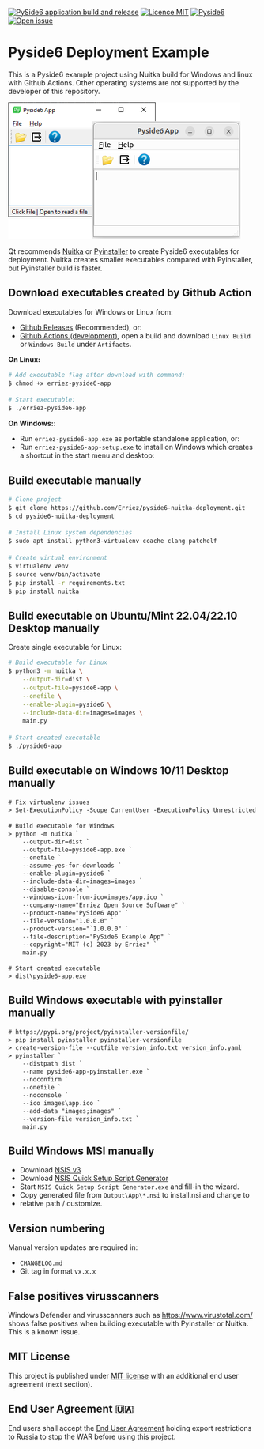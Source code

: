 [![PySide6 application build and release](https://github.com/Erriez/pyside6-nuitka-deployment/actions/workflows/build-release.yml/badge.svg)](https://github.com/Erriez/pyside6-nuitka-deployment/actions/workflows/build-release.yml)
[![Licence MIT](https://img.shields.io/badge/license-MIT-green)](https://github.com/Erriez/pyside6-nuitka-deployment/blob/master/LICENSE)
[![Pyside6](https://img.shields.io/badge/pyside6-v6.5.0-informational)](https://github.com/Erriez/pyside6-nuitka-deployment)
[![Open issue](https://shields.io/github/issues-raw/Erriez/pyside6-nuitka-deployment)](https://github.com/Erriez/pyside6-nuitka-deployment/issues)

# Pyside6 Deployment Example

This is a Pyside6 example project using Nuitka build for Windows and linux with
Github Actions. Other operating systems are not supported by the developer of
this repository.

![Pyside6 app screenshot](screenshots/app-screenshot.png)

Qt recommends [Nuitka](https://doc.qt.io/qtforpython-6/deployment/deployment-nuitka.html) or
[Pyinstaller](https://pyinstaller.org/en/stable/) to create Pyside6 executables for deployment. Nuitka creates smaller
executables compared with Pyinstaller, but Pyinstaller build is faster.

## Download executables created by Github Action

Download executables for Windows or Linux from:

* [Github Releases](https://github.com/Erriez/pyside6-nuitka-deployment/releases) (Recommended), or:
* [Github Actions (development)](https://github.com/Erriez/pyside6-nuitka-test/actions), open
a build and download `Linux Build` or `Windows Build` under `Artifacts`.

**On Linux:**
```bash
# Add executable flag after download with command:
$ chmod +x erriez-pyside6-app
 
# Start executable:
$ ./erriez-pyside6-app
```

**On Windows:**:
* Run `erriez-pyside6-app.exe` as portable standalone application, or:
* Run `erriez-pyside6-app-setup.exe` to install on Windows which creates a shortcut in the start menu and desktop:

## Build executable manually

```bash
# Clone project
$ git clone https://github.com/Erriez/pyside6-nuitka-deployment.git
$ cd pyside6-nuitka-deployment

# Install Linux system dependencies
$ sudo apt install python3-virtualenv ccache clang patchelf

# Create virtual environment
$ virtualenv venv
$ source venv/bin/activate
$ pip install -r requirements.txt
$ pip install nuitka
```

## Build executable on Ubuntu/Mint 22.04/22.10 Desktop manually

Create single executable for Linux:

```bash
# Build executable for Linux
$ python3 -m nuitka \
    --output-dir=dist \
    --output-file=pyside6-app \
    --onefile \
    --enable-plugin=pyside6 \
    --include-data-dir=images=images \
    main.py

# Start created executable
$ ./pyside6-app
```

## Build executable on Windows 10/11 Desktop manually

```
# Fix virtualenv issues
> Set-ExecutionPolicy -Scope CurrentUser -ExecutionPolicy Unrestricted

# Build executable for Windows
> python -m nuitka `
    --output-dir=dist `
    --output-file=pyside6-app.exe `
    --onefile `
    --assume-yes-for-downloads `
    --enable-plugin=pyside6 `
    --include-data-dir=images=images `
    --disable-console `
    --windows-icon-from-ico=images/app.ico `
    --company-name="Erriez Open Source Software" `
    --product-name="PySide6 App" `
    --file-version="1.0.0.0" `
    --product-version="`1.0.0.0" `
    --file-description="PySide6 Example App" `
    --copyright="MIT (c) 2023 by Erriez" `
    main.py

# Start created executable
> dist\pyside6-app.exe
```

## Build Windows executable with pyinstaller manually
```
# https://pypi.org/project/pyinstaller-versionfile/
> pip install pyinstaller pyinstaller-versionfile
> create-version-file --outfile version_info.txt version_info.yaml
> pyinstaller `
    --distpath dist `
    --name pyside6-app-pyinstaller.exe `
    --noconfirm `
    --onefile `
    --noconsole `
    --ico images\app.ico `
    --add-data "images;images" `
    --version-file version_info.txt `
    main.py
```

## Build Windows MSI manually
- Download [NSIS v3](https://nsis.sourceforge.io/Download)
- Download [NSIS Quick Setup Script Generator](https://nsis.sourceforge.io/NSIS_Quick_Setup_Script_Generator)
- Start `NSIS Quick Setup Script Generator.exe` and fill-in the wizard.
- Copy generated file from `Output\App\*.nsi` to install.nsi and change to
- relative path / customize.

## Version numbering

Manual version updates are required in:
- `CHANGELOG.md`
- Git tag in format `vx.x.x`

## False positives virusscanners

Windows Defender and virusscanners such as https://www.virustotal.com/ shows
false positives when building executable with Pyinstaller or Nuitka. This is a
known issue.

## MIT License

This project is published under [MIT license](https://github.com/Erriez/pyside6-nuitka-deployment/blob/master/LICENSE)
with an additional end user agreement (next section).

## End User Agreement :ukraine:

End users shall accept the [End User Agreement](https://github.com/Erriez/pyside6-nuitka-deployment/blob/master/END_USER_AGREEMENT.md)
holding export restrictions to Russia to stop the WAR before using this project.
